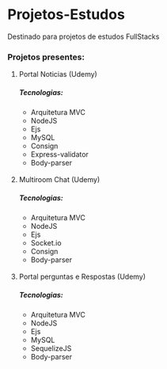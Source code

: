 # Projetos-Estudos
Destinado para projetos de estudos FullStacks 
<div>
        <h3>Projetos presentes: </h3>
        <ol>
            <li>Portal Noticias (Udemy)</li>
            <h5>Tecnologias:</h5>
            <ul>
                <li>Arquitetura MVC</li>
                <li>NodeJS</li>
                <li>Ejs</li>
                <li>MySQL</li>
                <li>Consign</li>
                <li>Express-validator</li>
                <li>Body-parser</li>
            </ul>
            <br>
            <li>Multiroom Chat (Udemy)</li>
            <h5>Tecnologias:</h5>
            <ul>
                <li>Arquitetura MVC</li>
                <li>NodeJS</li>
                <li>Ejs</li>
                <li>Socket.io</li>
                <li>Consign</li>
                <li>Body-parser</li>
            </ul>
            <br>
            <li>Portal perguntas e Respostas (Udemy)</li>
            <h5>Tecnologias:</h5>
            <ul>
                <li>Arquitetura MVC</li>
                <li>NodeJS</li>
                <li>Ejs</li>
                <li>MySQL</li>
                <li>SequelizeJS</li>
                <li>Body-parser</li>
            </ul>
        </ol>
       </div>
